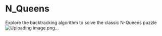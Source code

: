 # N_Queens
Explore the backtracking algorithm to solve the classic N-Queens puzzle
![Uploading image.png…]()
